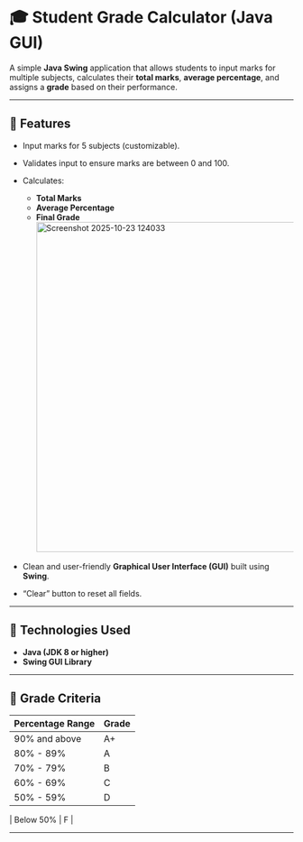 # 🎓 Student Grade Calculator (Java GUI)

A simple **Java Swing** application that allows students to input marks for multiple subjects, calculates their **total marks**, **average percentage**, and assigns a **grade** based on their performance.

---

## 🚀 Features
- Input marks for 5 subjects (customizable).
- Validates input to ensure marks are between 0 and 100.
- Calculates:
  - **Total Marks**
  - **Average Percentage**
  - **Final Grade**<img width="546" height="585" alt="Screenshot 2025-10-23 124033" src="https://github.com/user-attachments/assets/42907702-42d7-42d6-a8e1-f307f3c6bc3a" />

- Clean and user-friendly **Graphical User Interface (GUI)** built using **Swing**.
- “Clear” button to reset all fields.

---

## 🧩 Technologies Used
- **Java (JDK 8 or higher)**
- **Swing GUI Library**

---                                                                         

## 🧠 Grade Criteria
| Percentage Range | Grade |
|------------------|--------|
| 90% and above    | A+     |
| 80% - 89%        | A      |
| 70% - 79%        | B      |
| 60% - 69%        | C      |
| 50% - 59%        | D      |                                

| Below 50%        | F      |

---


